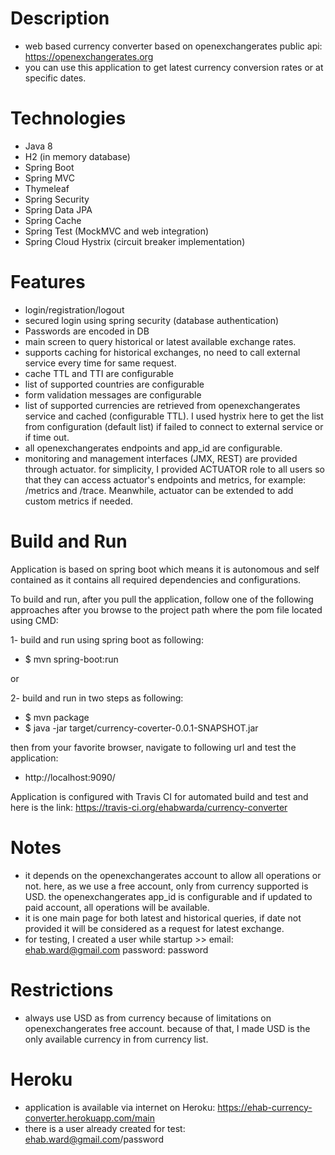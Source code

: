 # Description
- web based currency converter based on openexchangerates public api: https://openexchangerates.org
- you can use this application to get latest currency conversion rates or at specific dates.

# Technologies
- Java 8
- H2 (in memory database)
- Spring Boot
- Spring MVC
- Thymeleaf
- Spring Security
- Spring Data JPA
- Spring Cache
- Spring Test (MockMVC and web integration)
- Spring Cloud Hystrix (circuit breaker implementation)

# Features
- login/registration/logout
- secured login using spring security (database authentication)
- Passwords are encoded in DB
- main screen to query historical or latest available exchange rates.
- supports caching for historical exchanges, no need to call external service every time for same request.
- cache TTL and TTI are configurable
- list of supported countries are configurable
- form validation messages are configurable
- list of supported currencies are retrieved from openexchangerates service and cached (configurable TTL). I used hystrix here to get the list from configuration (default list) if failed to connect to external service or if time out.
- all openexchangerates endpoints and app_id are configurable.
- monitoring and management interfaces (JMX, REST) are provided through actuator. for simplicity, I provided ACTUATOR role to all users so that they can access actuator's endpoints and metrics, for example: /metrics and /trace. Meanwhile, actuator can be extended to add custom metrics if needed.

# Build and Run
Application is based on spring boot which means it is autonomous and self contained as it contains all required dependencies and configurations.

To build and run, after you pull the application, follow one of the following approaches after you browse to the project path where the pom file located using CMD:

1- build and run using spring boot as following: 
- $ mvn spring-boot:run

or

2- build and run in two steps as following:
- $ mvn package
- $ java -jar target/currency-coverter-0.0.1-SNAPSHOT.jar

then from your favorite browser, navigate to following url and test the application:
- http://localhost:9090/

Application is configured with Travis CI for automated build and test and here is the link: 
https://travis-ci.org/ehabwarda/currency-converter

# Notes
- it depends on the openexchangerates account to allow all operations or not. here, as we use a free account, only from currency supported is USD. the openexchangerates app_id is configurable and if updated to paid account, all operations will be available.
- it is one main page for both latest and historical queries, if date not provided it will be considered as a request for latest exchange.
- for testing, I created a user while startup >> email: ehab.ward@gmail.com	password: password

# Restrictions
- always use USD as from currency because of limitations on openexchangerates free account. because of that, I made USD is the only available currency in from currency list.

# Heroku
- application is available via internet on Heroku: https://ehab-currency-converter.herokuapp.com/main
- there is a user already created for test: ehab.ward@gmail.com/password